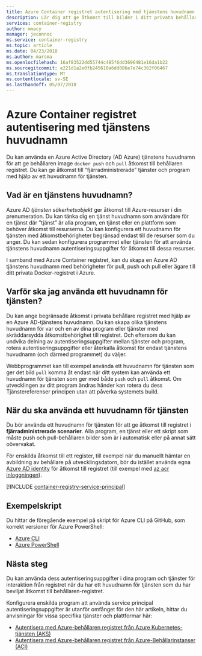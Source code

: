 ```yaml
---
title: Azure Container registret autentisering med tjänstens huvudnamn
description: Lär dig att ge åtkomst till bilder i ditt privata behållare registret med hjälp av en Azure Active Directory-tjänstens huvudnamn.
services: container-registry
author: mmacy
manager: jeconnoc
ms.service: container-registry
ms.topic: article
ms.date: 04/23/2018
ms.author: marsma
ms.openlocfilehash: 16af83522dd55744c485f6dd3696481e16da1b22
ms.sourcegitcommit: e221d1a2e0fb245610a6dd886e7e74c362f06467
ms.translationtype: MT
ms.contentlocale: sv-SE
ms.lasthandoff: 05/07/2018
---
```

# <a name="azure-container-registry-authentication-with-service-principals"></a>Azure Container registret autentisering med tjänstens huvudnamn

Du kan använda en Azure Active Directory (AD Azure) tjänstens huvudnamn för att ge behållaren image `docker push` och `pull` åtkomst till behållaren registret. Du kan ge åtkomst till ”fjärradministrerade” tjänster och program med hjälp av ett huvudnamn för tjänsten.

## <a name="what-is-a-service-principal"></a>Vad är en tjänstens huvudnamn?

Azure AD *tjänsten säkerhetsobjekt* ger åtkomst till Azure-resurser i din prenumeration. Du kan tänka dig en tjänst huvudnamn som användare för en tjänst där ”tjänst” är alla program, en tjänst eller en plattform som behöver åtkomst till resurserna. Du kan konfigurera ett huvudnamn för tjänsten med åtkomstbehörigheter begränsad endast till de resurser som du anger. Du kan sedan konfigurera programmet eller tjänsten för att använda tjänstens huvudnamn autentiseringsuppgifter för åtkomst till dessa resurser.

I samband med Azure Container registret, kan du skapa en Azure AD tjänstens huvudnamn med behörigheter för pull, push och pull eller ägare till ditt privata Docker-registret i Azure.

## <a name="why-use-a-service-principal"></a>Varför ska jag använda ett huvudnamn för tjänsten?

Du kan ange begränsade åtkomst i privata behållare registret med hjälp av en Azure AD-tjänstens huvudnamn. Du kan skapa olika tjänstens huvudnamn för var och en av dina program eller tjänster med skräddarsydda åtkomstbehörighet till registret. Och eftersom du kan undvika delning av autentiseringsuppgifter mellan tjänster och program, rotera autentiseringsuppgifter eller återkalla åtkomst för endast tjänstens huvudnamn (och därmed programmet) du väljer.

Webbprogrammet kan till exempel använda ett huvudnamn för tjänsten som ger det bild `pull` komma åt endast när ditt system kan använda ett huvudnamn för tjänsten som ger med både `push` och `pull` åtkomst. Om utvecklingen av ditt program ändras händer kan rotera du dess Tjänstereferenser principen utan att påverka systemets build.

## <a name="when-to-use-a-service-principal"></a>När du ska använda ett huvudnamn för tjänsten

Du bör använda ett huvudnamn för tjänsten för att ge åtkomst till registret i **fjärradministrerade scenarier**. Alla program, en tjänst eller ett skript som måste push och pull-behållaren bilder som är i automatisk eller på annat sätt oövervakat.

För enskilda åtkomst till ett register, till exempel när du manuellt hämtar en avbildning av behållare på utvecklingsdatorn, bör du istället använda egna [Azure AD identity](container-registry-authentication.md#individual-login-with-azure-ad) för åtkomst till registret (till exempel med [az acr inloggningen][az-acr-login]).

[!INCLUDE [container-registry-service-principal](../../includes/container-registry-service-principal.md)]

## <a name="sample-scripts"></a>Exempelskript

Du hittar de föregående exempel på skript för Azure CLI på GitHub, som korrekt versioner för Azure PowerShell:

* [Azure CLI][acr-scripts-cli]
* [Azure PowerShell][acr-scripts-psh]

## <a name="next-steps"></a>Nästa steg

Du kan använda dess autentiseringsuppgifter i dina program och tjänster för interaktion från registret när du har ett huvudnamn för tjänsten som du har beviljat åtkomst till behållaren-registret.

Konfigurera enskilda program att använda service principal autentiseringsuppgifter är utanför omfånget för den här artikeln, hittar du anvisningar för vissa specifika tjänster och plattformar här:

* [Autentisera med Azure-behållaren registret från Azure Kubernetes-tjänsten (AKS)](container-registry-auth-aks.md)
* [Autentisera med Azure-behållaren registret från Azure-Behållarinstanser (ACI)](container-registry-auth-aci.md)

<!-- LINKS - External -->
[acr-scripts-cli]: https://github.com/Azure/azure-docs-cli-python-samples/tree/master/container-registry
[acr-scripts-psh]: https://github.com/Azure/azure-docs-powershell-samples/tree/master/container-registry

<!-- LINKS - Internal -->
[az-acr-login]: /cli/azure/acr#az_acr_login